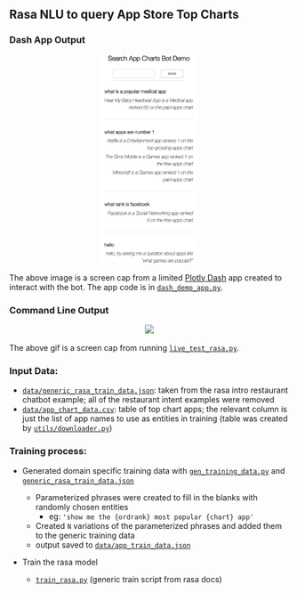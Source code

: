 ## Rasa NLU to query App Store Top Charts

### Dash App Output

<p align='center'>
  <kbd>
    <img src='readme/dash_demo.png' height=375>
  </kbd>
</p>

The above image is a screen cap from a limited [Plotly Dash](https://plot.ly/products/dash/) app created to interact with the bot.  The app code is in [`dash_demo_app.py`](dash_demo_app.py).

### Command Line Output

<p align='center'><img src='readme/example.gif' width=70%></p>

The above gif is a screen cap from running [`live_test_rasa.py`](live_test_rasa.py).

### Input Data:
* [`data/generic_rasa_train_data.json`](data/generic_rasa_train_data.json): taken from the rasa intro restaurant chatbot example; all of the restaurant intent examples were removed
* [`data/app_chart_data.csv`](data/app_chart_data.csv): table of top chart apps; the relevant column is just the list of app names to use as entities in training (table was created by [`utils/downloader.py`](utils/downloader.py))

### Training process:
* Generated domain specific training data with [`gen_training_data.py`](gen_training_data.py) and [`generic_rasa_train_data.json`](data/generic_rasa_train_data.json)
	* Parameterized phrases were created to fill in the blanks with randomly chosen entities
		* eg: `'show me the {ordrank} most popular {chart} app'`
	* Created `N` variations of the parameterized phrases and added them to the generic training data
	* output saved to [`data/app_train_data.json`](data/app_train_data.json)

* Train the rasa model
	* [`train_rasa.py`](train_rasa.py) (generic train script from rasa docs)

